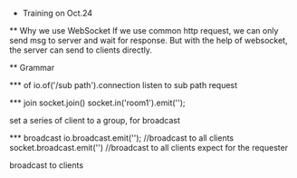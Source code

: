 * Training on Oct.24

** Why we use WebSocket
If we use common http request, we can only send msg to server and wait for response. But with the help of websocket, the server can send to clients directly.

** Grammar

*** of
io.of('/sub path').connection
listen to sub path request

*** join
socket.join()
socket.in('room1').emit('');

set a series of client to a group, for broadcast

*** broadcast
io.broadcast.emit(''); //broadcast to all clients
socket.broadcast.emit('') //broadcast to all clients expect for the requester

broadcast to clients

